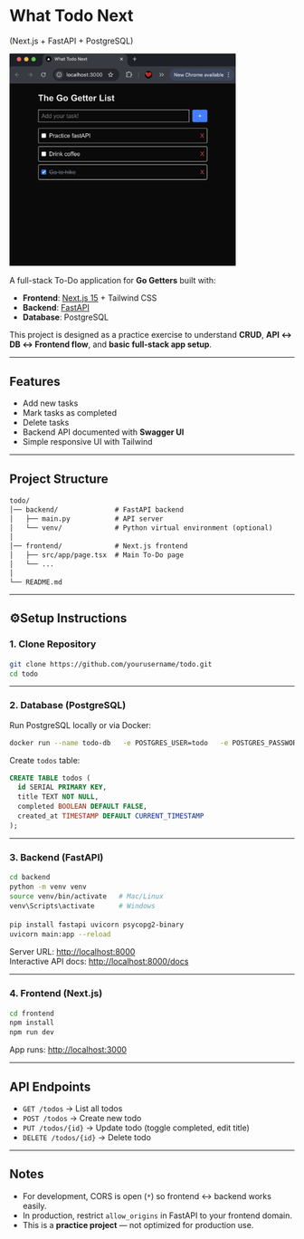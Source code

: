# What Todo Next
(Next.js + FastAPI + PostgreSQL)

<img src="./screenshot.png" alt="App Screenshot" width="400"/>

A full-stack To-Do application for **Go Getters** built with:

- **Frontend**: [Next.js 15](https://nextjs.org/) + Tailwind CSS  
- **Backend**: [FastAPI](https://fastapi.tiangolo.com/)  
- **Database**: PostgreSQL  

This project is designed as a practice exercise to understand **CRUD**, **API ↔ DB ↔ Frontend flow**, and **basic full-stack app setup**.

---

## Features
- Add new tasks
- Mark tasks as completed
- Delete tasks
- Backend API documented with **Swagger UI**
- Simple responsive UI with Tailwind

---

## Project Structure
```
todo/
│── backend/              # FastAPI backend
│   ├── main.py           # API server
│   └── venv/             # Python virtual environment (optional)
│
│── frontend/             # Next.js frontend
│   ├── src/app/page.tsx  # Main To-Do page
│   └── ...
│
└── README.md
```

---

## ⚙Setup Instructions

### 1. Clone Repository
```bash
git clone https://github.com/yourusername/todo.git
cd todo
```

---

### 2. Database (PostgreSQL)
Run PostgreSQL locally or via Docker:

```bash
docker run --name todo-db   -e POSTGRES_USER=todo   -e POSTGRES_PASSWORD=1234   -e POSTGRES_DB=todo   -p 5432:5432 -d postgres
```

Create `todos` table:

```sql
CREATE TABLE todos (
  id SERIAL PRIMARY KEY,
  title TEXT NOT NULL,
  completed BOOLEAN DEFAULT FALSE,
  created_at TIMESTAMP DEFAULT CURRENT_TIMESTAMP
);
```

---

### 3. Backend (FastAPI)
```bash
cd backend
python -m venv venv
source venv/bin/activate   # Mac/Linux
venv\Scripts\activate      # Windows

pip install fastapi uvicorn psycopg2-binary
uvicorn main:app --reload
```

Server URL: [http://localhost:8000](http://localhost:8000)  
Interactive API docs: [http://localhost:8000/docs](http://localhost:8000/docs)

---

### 4. Frontend (Next.js)
```bash
cd frontend
npm install
npm run dev
```

App runs: [http://localhost:3000](http://localhost:3000)

---

## API Endpoints
- `GET /todos` → List all todos
- `POST /todos` → Create new todo
- `PUT /todos/{id}` → Update todo (toggle completed, edit title)
- `DELETE /todos/{id}` → Delete todo

---

## Notes
- For development, CORS is open (`*`) so frontend ↔ backend works easily.  
- In production, restrict `allow_origins` in FastAPI to your frontend domain.  
- This is a **practice project** — not optimized for production use.
